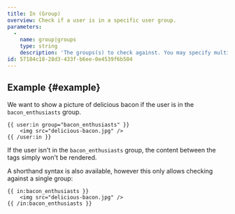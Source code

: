 ```yaml
---
title: In (Group)
overview: Check if a user is in a specific user group.
parameters:
  -
    name: group|groups
    type: string
    description: 'The groups(s) to check against. You may specify multiple groups by pipe separating them. eg. `{{ user:in group="foo" }}` or `{{ user:in groups="foo|bar" }}`'
id: 57184c18-28d3-433f-b6ee-0e4539f6b504
---
```

## Example {#example}

We want to show a picture of delicious bacon if the user is in the `bacon_enthusiasts` group.

```
{{ user:in group="bacon_enthusiasts" }}
    <img src="delicious-bacon.jpg" />
{{ /user:in }}
```

If the user isn't in the `bacon_enthusiasts` group, the content between the tags simply won't be rendered.

A shorthand syntax is also available, however this only allows checking against a single group:

```
{{ in:bacon_enthusiasts }}
    <img src="delicious-bacon.jpg" />
{{ /in:bacon_enthusiasts }}
```
